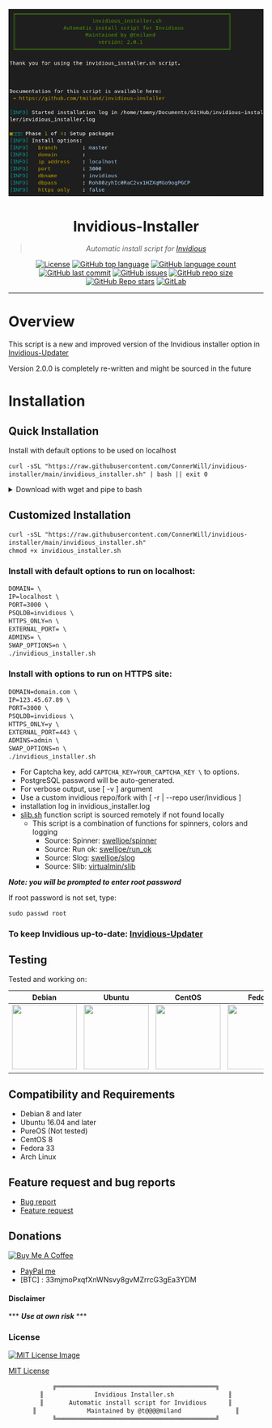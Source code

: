 <div align="center">

[![invidious-installer Image](https://raw.githubusercontent.com/ConnerWill/invidious-installer/main/_images/invidious_installer.png)](https://github.com/ConnerWill/invidious-installer/blob/main/_images/invidious_installer.png)

# Invidious-Installer
> *Automatic install script for [Invidious](https://github.com/iv-org/invidious)*

<!--[![ShellCheck Workflow Status][github-workflow-shellcheck-badge]][github-workflow-shellcheck]-->
[![License][license]][license-file]
[![GitHub top language][github-top-language]][invidious-installer]
[![GitHub language count][github-language-count]][invidious-installer]
[![GitHub last commit][github-last-commit]][invidious-installer]
[![GitHub issues][github-issues]][invidious-installer]
[![GitHub repo size][github-repo-size]][invidious-installer]
[![GitHub Repo stars][github-repo-stars]][invidious-installer]
[![GitLab][gitlab-badge]][gitlab]

</div>

---

# Overview

This script is a new and improved version of the Invidious installer option in [Invidious-Updater](https://github.com/ConnerWill/Invidious-Updater)

Version 2.0.0 is completely re-written and might be sourced in the future

# Installation

## Quick Installation

Install with default options to be used on localhost

```shell
curl -sSL "https://raw.githubusercontent.com/ConnerWill/invidious-installer/main/invidious_installer.sh" | bash || exit 0
```

<details>
  <summary>Download with wget and pipe to bash</summary>

```shell
wget -qO - "https://raw.githubusercontent.com/ConnerWill/invidious-installer/main/invidious_installer.sh" | bash || exit 0
```

</details>

## Customized Installation

```shell
curl -sSL "https://raw.githubusercontent.com/ConnerWill/invidious-installer/main/invidious_installer.sh"
chmod +x invidious_installer.sh
```

### Install with default options to run on localhost:

```console
DOMAIN= \
IP=localhost \
PORT=3000 \
PSQLDB=invidious \
HTTPS_ONLY=n \
EXTERNAL_PORT= \
ADMINS= \
SWAP_OPTIONS=n \
./invidious_installer.sh
```

### Install with options to run on HTTPS site:

```console
DOMAIN=domain.com \
IP=123.45.67.89 \
PORT=3000 \
PSQLDB=invidious \
HTTPS_ONLY=y \
EXTERNAL_PORT=443 \
ADMINS=admin \
SWAP_OPTIONS=n \
./invidious_installer.sh
```

- For Captcha key, add `CAPTCHA_KEY=YOUR_CAPTCHA_KEY \` to options.
- PostgreSQL password will be auto-generated.
- For verbose output, use [ -v ] argument
- Use a custom invidious repo/fork with [ -r | --repo user/invidious ]
- installation log in invidious_installer.log
- [slib.sh](/src/slib.sh) function script is sourced remotely if not found locally
  - This script is a combination of functions for spinners, colors and logging
    - Source: Spinner: [swelljoe/spinner](https://github.com/swelljoe/spinner)
    - Source: Run ok: [swelljoe/run_ok](https://github.com/swelljoe/run_ok)
    - Source: Slog: [swelljoe/slog](https://github.com/swelljoe/slog)
    - Source: Slib: [virtualmin/slib](https://github.com/virtualmin/slib)

***Note: you will be prompted to enter root password***

If root password is not set, type:

```shell
sudo passwd root
```

### To keep Invidious up-to-date: [Invidious-Updater](https://github.com/ConnerWill/Invidious-Updater)

## Testing

Tested and working on:

<div align="center">
  
| Debian | Ubuntu | CentOS | Fedora | Arch | PureOS |
| ------ | ------ | ------ | ------ | ------ | ------ |
| [<img src="https://raw.githubusercontent.com/tmiland/Invidious-Updater/master/img/os_icons/debian.svg?sanitize=true" height="128" width="128">](https://raw.githubusercontent.com/tmiland/Invidious-Updater/master/img/os_icons/debian.svg?sanitize=true) | [<img src="https://raw.githubusercontent.com/tmiland/Invidious-Updater/master/img/os_icons/ubuntu.svg?sanitize=true" height="128" width="128">](https://raw.githubusercontent.com/tmiland/Invidious-Updater/master/img/os_icons/ubuntu.svg?sanitize=true) | [<img src="https://raw.githubusercontent.com/tmiland/Invidious-Updater/master/img/os_icons/cent-os.svg?sanitize=true" height="128" width="128">](https://raw.githubusercontent.com/tmiland/Invidious-Updater/master/img/os_icons/cent-os.svg?sanitize=true) | [<img src="https://raw.githubusercontent.com/tmiland/Invidious-Updater/master/img/os_icons/fedora.svg?sanitize=true" height="128" width="128">](https://raw.githubusercontent.com/tmiland/Invidious-Updater/master/img/os_icons/fedora.svg?sanitize=true) | [<img src="https://raw.githubusercontent.com/tmiland/Invidious-Updater/master/img/os_icons/arch.svg?sanitize=true" height="128" width="128">](https://raw.githubusercontent.com/tmiland/Invidious-Updater/master/img/os_icons/arch.svg?sanitize=true) | [<img src="https://raw.githubusercontent.com/tmiland/Invidious-Updater/master/img/os_icons/pureos.svg?sanitize=true" height="128" width="128">](https://raw.githubusercontent.com/tmiland/Invidious-Updater/master/img/os_icons/pureos.svg?sanitize=true)

</div>

## Compatibility and Requirements

* Debian 8 and later
* Ubuntu 16.04 and later
* PureOS (Not tested)
* CentOS 8
* Fedora 33
* Arch Linux

## Feature request and bug reports
- [Bug report](https://github.com/tmiland/Invidious-Updater/issues/new?assignees=tmiland&labels=bug&template=bug_report.md&title=Bug-report:)
- [Feature request](https://github.com/tmiland/Invidious-Updater/issues/new?assignees=tmiland&labels=enhancement&template=feature_request.md&title=Feature-request:)

## Donations
<a href="https://www.buymeacoffee.com/tmiland" target="_blank"><img src="https://cdn.buymeacoffee.com/buttons/v2/default-yellow.png" alt="Buy Me A Coffee" style="height: 60px !important;width: 217px !important;" ></a>
- [PayPal me](https://paypal.me/milanddata)
- [BTC] : 33mjmoPxqfXnWNsvy8gvMZrrcG3gEa3YDM

#### Disclaimer

*** ***Use at own risk*** ***

### License

[![MIT License Image](https://upload.wikimedia.org/wikipedia/commons/thumb/0/0c/MIT_logo.svg/220px-MIT_logo.svg.png)](https://github.com/ConnerWill/invidious-installer/blob/master/LICENSE)

[MIT License](https://github.com/ConnerWill/invidious-installer/blob/master/LICENSE)


<div align="center">

```
╔════════════════════════════════════════════╗
║              Invidious Installer.sh               ║
║       Automatic install script for Invidious      ║
║              Maintained by @t@@@@miland               ║
╚════════════════════════════════════════════╝
```

</div>

<!-- === URL Resources === -->
[invidious-installer]: https://github.com/ConnerWill/invidious-installer
[license]: https://img.shields.io/github/license/ConnerWill/invidious-installer
[license-file]: https://github/ConnerWill/invidious-installer/blob/main/docs/LICENSE
[github-workflow-shellcheck-badge]: https://img.shields.io/github/workflow/status/ConnerWill/invidious-installer/ShellCheck
[github-workflow-shellcheck]: https://github.com/ConnerWill/invidious-installer/actions
[github-workflow-badge]: https://img.shields.io/github/workflow/status/ConnerWill/invidious-installer/<ENTER_WORKFLOW_NAME>
[github-workflow]: https://github.com/ConnerWill/invidious-installer/actions
[github-top-language]: https://img.shields.io/github/languages/top/ConnerWill/invidious-installer
[github-language-count]: https://img.shields.io/github/languages/count/ConnerWill/invidious-installer
[github-last-commit]: https://img.shields.io/github/last-commit/ConnerWill/invidious-installer
[github-issues]: https://img.shields.io/github/issues-raw/ConnerWill/invidious-installer
[github-repo-size]: https://img.shields.io/github/repo-size/ConnerWill/invidious-installer
[github-repo-stars]: https://img.shields.io/github/stars/ConnerWill/invidious-installer?style=social
[gitlab]: https://gitlab.com/ConnerWill/invidious-installer
[gitlab-badge]: https://img.shields.io/static/v1?label=gitlab&logo=gitlab&color=E24329&message=mirrored
[travis-badge]: https://app.travis-ci.com/ConnerWill/invidious-installer.svg?branch=master
[travis]: https://app.travis-ci.com/ConnerWill/invidious-installer/
[godoc-badge]: https://godoc.org/github.com/connerwill/invidious-installer?status.svg
[godoc]: https://godoc.org/github.com/connerwill/invidious-installer
[report-badge]: https://goreportcard.com/badge/github.com/connerwill/invidious-installer
[report]: https://goreportcard.com/report/github.com/connerwill/invidious-installer
[docker-pulls]: https://img.shields.io/docker/pulls/rl9uu6smkj/invidious-installer
[docker-size]: https://img.shields.io/docker/image-size/rl9uu6smkj/invidious-installer
[docker-hub]: https://hub.docker.com/r/rl9uu6smkj/invidious-installer
[docker-cloud-build-status]: https://img.shields.io/docker/cloud/build/rl9uu6smkj/invidious-installer

